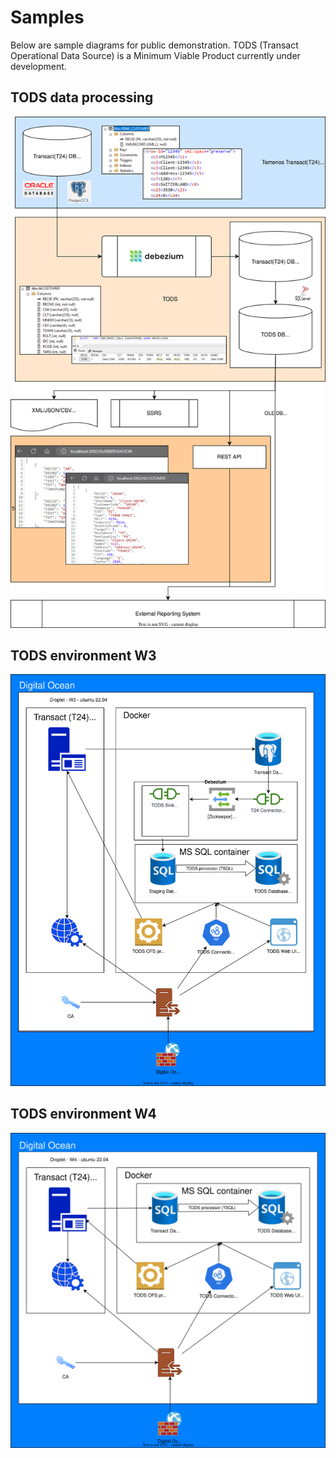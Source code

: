 

# Samples

Below are sample diagrams for public demonstration.
TODS (Transact Operational Data Source) is a Minimum Viable Product currently under development.

## TODS data processing
![Test Embedding draw.io](./TODS-Diagram.drawio.svg)

## TODS environment W3
![TODS W3](./w3-diagram.drawio.svg)

## TODS environment W4
![TODS W4](./w4-diagram.drawio.svg)

